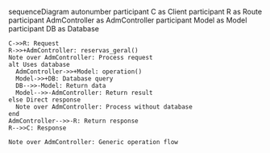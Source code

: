 sequenceDiagram
    autonumber
    participant C as Client
    participant R as Route
    participant AdmController as AdmController
    participant Model as Model
    participant DB as Database
    
    C->>R: Request
    R->>+AdmController: reservas_geral()
    Note over AdmController: Process request
    alt Uses database
      AdmController->>+Model: operation()
      Model->>+DB: Database query
      DB-->>-Model: Return data
      Model-->>-AdmController: Return result
    else Direct response
      Note over AdmController: Process without database
    end
    AdmController-->>-R: Return response
    R-->>C: Response
    
    Note over AdmController: Generic operation flow
  